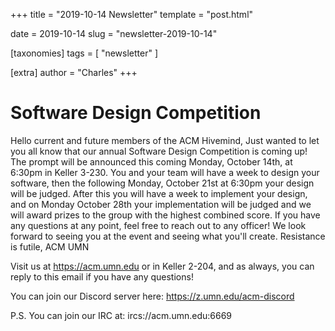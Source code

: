 +++
title = "2019-10-14 Newsletter"
template = "post.html"

date = 2019-10-14
slug = "newsletter-2019-10-14"

[taxonomies]
tags = [ "newsletter" ]

[extra]
author = "Charles"
+++

# Software Design Competition
Hello current and future members of the ACM Hivemind,
Just wanted to let you all know that our annual Software Design Competition is coming up! The prompt will be announced this coming Monday, October 14th, at 6:30pm in Keller 3-230. You and your team will have a week to design your software, then the following Monday, October 21st at 6:30pm your design will be judged. After this you will have a week to implement your design, and on Monday October 28th your implementation will be judged and we will award prizes to the group with the highest combined score.
If you have any questions at any point, feel free to reach out to any officer!
We look forward to seeing you at the event and seeing what you'll create.
Resistance is futile,
ACM UMN


Visit us at https://acm.umn.edu or in Keller 2-204, and as always, you can reply to this email if you have any questions!

You can join our Discord server here: https://z.umn.edu/acm-discord

P.S. You can join our IRC at: ircs://acm.umn.edu:6669
